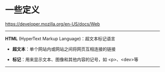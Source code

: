 # 一些定义

<https://developer.mozilla.org/en-US/docs/Web>

---

**HTML** (HyperText Markup Language)：超文本标记语言

- **超文本**：单个网站内或网站之间将网页互相连接的链接

- **标记**：用来显示文本、图像和其他内容的记号，如 \<p>、\<dev>等

---
